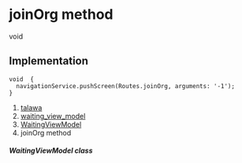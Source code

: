 
<div>

# joinOrg method

</div>


void 



## Implementation

``` language-dart
void  {
  navigationService.pushScreen(Routes.joinOrg, arguments: '-1');
}
```







1.  [talawa](../../index.html)
2.  [waiting_view_model](../../view_model_pre_auth_view_models_waiting_view_model/)
3.  [WaitingViewModel](../../view_model_pre_auth_view_models_waiting_view_model/WaitingViewModel-class.html)
4.  joinOrg method

##### WaitingViewModel class







